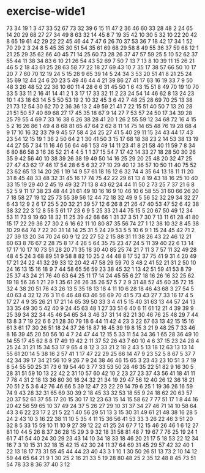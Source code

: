 # exercise-wide1
73
34
19
1
3
47
33
52
67
73
32
39
6
15
11
47
2
36
46
60
33
28
48
2
24
65
14
20
29
68
27
27
34
49
8
63
32
14
45
8
7
19
35
42
10
30
5
32
10
22
20
42
8
65
19
61
42
29
22
22
45
46
44
7
47
6
26
70
37
53
36
7
18
42
17
34
1
52
70
29
2
3
24
8
5
45
35
30
51
54
35
61
69
68
29
58
8
49
55
36
37
59
68
12
1
21
25
29
35
62
66
40
45
71
14
25
60
73
28
26
37
47
57
59
25
5
10
52
62
37
55
44
11
38
34
83
6
10
21
26
54
43
52
69
7
50
7
13
7
13
8
10
39
11
15
26
21
46
5
2
18
43
61
25
28
63
58
77
22
18
27
69
43
10
7
35
17
38
57
66
50
10
17
20
7
7
60
70
12
19
24
5
15
28
9
65
39
14
5
24
34
3
53
20
51
41
8
21
25
24
35
69
12
44
24
6
20
23
5
49
46
44
4
21
39
86
27
41
17
63
16
19
33
7
9
50
48
3
26
48
52
22
36
10
60
11
4
28
6
6
31
45
50
1
6
43
15
51
8
49
70
19
10
70
33
5
33
11
2
16
41
14
41
2
1
3
17
17
33
32
11
2
23
24
54
14
46
62
8
13
24
23
10
1
43
18
63
14
5
5
50
53
19
2
10
32
45
3
6
42
7
48
25
28
69
70
25
13
38
21
73
12
54
30
62
70
2
36
36
13
2
49
59
21
41
7
22
15
51
40
50
7
13
20
28
21
51
50
57
40
69
68
27
17
45
35
18
67
9
14
27
7
53
57
24
50
17
34
39
28
25
79
55
4
69
7
33
16
38
6
26
38
28
41
20
1
26
2
55
59
12
34
68
72
16
4
15
5
2
16
26
86
1
49
4
8
68
81
65
47
64
2
62
8
11
14
75
14
65
48
76
19
28
68
4
9
17
10
16
32
33
79
9
45
57
58
4
24
25
27
41
5
40
29
11
15
34
43
44
17
43
23
54
12
15
19
1
36
2
50
64
2
1
30
41
50
3
15
17
68
18
38
23
2
14
53
38
13
19
44
27
55
7
34
11
16
46
56
64
46
1
53
49
14
11
23
41
8
21
58
40
11
59
7
8
34
6
80
86
58
3
16
36
52
21
4
4
5
1
1
37
15
54
7
17
42
14
33
27
18
28
50
30
26
35
9
42
56
40
10
38
39
26
38
19
49
50
14
16
25
29
20
25
48
20
32
47
25
27
47
43
62
17
46
17
54
28
6
5
6
32
27
10
29
40
12
36
57
10
50
11
40
75
52
23
62
65
13
14
20
26
1
19
14
9
57
61
18
16
12
6
32
74
4
35
64
13
18
11
11
20
31
8
45
48
33
48
32
31
45
16
17
74
75
42
22
29
61
13
4
19
43
18
16
25
10
40
33
15
19
29
40
2
45
19
49
32
71
13
8
43
62
24
44
11
50
2
73
25
7
37
21
6
8
52
5
9
11
17
38
23
48
44
21
61
49
10
16
16
9
10
46
10
6
58
55
31
60
66
26
20
7
18
58
27
19
12
25
73
55
39
56
12
44
72
18
32
49
9
5
56
52
32
29
34
32
27
6
43
12
9
2
6
17
25
5
20
32
21
39
57
12
6
26
8
21
26
47
40
53
47
52
6
42
38
38
32
22
3
12
8
56
5
61
17
23
6
9
5
25
33
21
44
75
15
5
20
67
50
49
12
34
53
11
73
9
19
60
18
32
11
25
39
42
68
66
1
31
37
3
51
7
30
7
13
11
61
28
41
80
15
17
22
29
36
27
30
2
6
16
62
11
10
80
87
35
56
74
27
1
12
38
10
32
8
45
38
10
29
64
74
7
22
20
31
14
14
25
31
5
24
29
53
5
5
10
6
9
1
15
24
45
42
71
2
27
39
13
20
34
70
24
60
9
12
22
27
52
2
15
88
31
11
38
26
43
22
46
12
21
60
63
8
76
67
2
28
75
8
17
4
26
5
64
35
75
23
47
24
5
11
39
40
22
6
13
14
17
17
10
17
10
73
51
28
20
71
35
18
30
40
85
25
74
21
7
11
3
7
57
11
32
49
28
48
4
5
24
3
68
89
51
9
58
8
82
10
25
2
44
48
8
17
52
37
75
41
9
31
4
20
49
17
21
24
22
41
32
29
33
12
20
42
47
58
29
59
70
3
48
2
41
52
21
31
2
50
10
24
16
13
15
16
18
9
7
44
58
65
56
59
23
38
45
32
1
13
42
51
59
41
53
8
79
25
37
43
24
21
76
40
63
64
25
11
17
14
24
45
55
6
27
18
16
26
16
32
25
62
19
18
56
36
1
21
29
1
35
61
26
26
35
26
57
5
7
2
9
31
48
52
45
60
35
72
15
32
4
38
20
51
76
43
26
13
5
35
18
13
18
4
11
10
6
28
18
46
43
68
3
27
54
5
40
63
4
32
12
76
3
11
6
46
48
63
46
56
69
70
41
5
73
43
27
7
33
16
17
4
5
17
27
4
9
35
26
21
17
21
14
65
39
50
33
3
4
41
5
15
40
31
63
13
44
57
24
13
33
35
49
30
5
42
40
9
24
45
63
48
1
27
33
51
6
40
6
11
61
12
21
4
39
39
9
25
39
34
32
34
45
46
54
65
34
3
46
37
31
14
82
21
30
46
76
25
48
29
7
44
13
8
3
7
19
22
6
6
21
28
30
79
18
6
44
11
42
4
23
3
22
67
63
13
42
15
15
16
61
3
61
17
30
26
51
18
24
37
26
18
87
16
45
39
19
8
15
3
21
9
48
25
7
33
46
8
16
39
45
20
50
56
10
4
7
24
47
44
12
15
5
33
11
54
34
36
1
65
28
36
49
10
14
55
17
45
62
8
8
17
49
19
42
2
11
37
52
26
43
7
60
10
4
6
37
15
23
24
28
4
25
24
31
21
15
34
53
17
9
65
4
8
12
3
33
21
2
18
2
43
5
13
18
12
63
13
13
14
55
61
20
14
5
38
16
2
57
41
1
17
47
22
29
25
66
14
47
9
23
52
5
8
67
5
37
7
42
34
39
17
34
21
56
10
9
26
7
9
24
38
46
46
15
65
3
23
43
23
10
51
3
7
19
8
54
55
50
25
31
73
6
19
54
40
3
77
33
53
50
28
46
35
22
51
82
9
16
30
5
28
31
51
59
10
13
22
42
2
31
10
57
60
42
10
2
23
27
23
37
43
56
41
18
41
11
7
78
4
31
2
18
13
36
80
30
16
24
32
21
34
19
29
47
56
12
40
26
12
36
18
21
70
51
2
5
3
6
42
76
46
66
5
39
12
47
23
22
29
14
79
6
25
1
19
36
26
16
59
74
9
43
28
32
31
65
69
30
39
2
18
45
33
32
53
18
55
9
24
18
62
20
63
57
20
37
52
61
37
55
17
20
15
30
17
12
23
63
15
14
15
58
62
7
77
51
17
1
8
44
16
20
42
56
59
65
10
37
49
24
37
5
26
27
29
10
31
37
34
27
46
71
14
10
58
64
43
3
6
22
23
17
2
21
5
22
1
40
56
29
51
13
3
15
30
31
49
61
21
48
38
16
28
5
24
2
43
10
3
16
22
38
11
10
5
35
4
11
15
36
56
41
53
33
3
26
22
46
3
51
20
32
8
5
33
15
59
10
11
10
9
27
39
12
22
41
25
24
67
7
12
15
46
26
46
1
6
12
27
81
10
44
5
26
8
37
36
28
15
29
3
9
32
18
31
58
81
48
7
19
67
7
76
25
19
24
1
61
7
41
54
40
24
30
29
23
43
14
10
34
18
33
18
46
20
21
17
5
18
53
22
12
34
16
7
3
10
15
31
32
18
15
42
15
42
30
24
11
37
64
69
31
45
29
57
42
32
40
1
22
13
18
17
73
31
55
45
44
44
23
40
43
3
1
10
1
30
50
26
51
13
73
2
10
14
12
59
44
65
64
21
9
1
30
25
2
16
21
33
5
19
28
80
48
25
2
35
12
48
8
45
73
51
54
78
33
8
36
37
40
3
12
